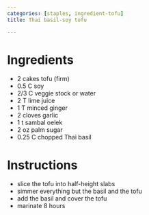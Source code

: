 ```yaml
---
categories: [staples, ingredient-tofu]
title: Thai basil-soy tofu

---
```

# Ingredients

* 2 cakes tofu (firm)
* 0.5 C soy
* 2/3 C veggie stock or water
* 2 T lime juice
* 1 T minced ginger
* 2 cloves garlic
* 1 t sambal oelek
* 2 oz palm sugar
* 0.25 C chopped Thai basil
# Instructions

* slice the tofu into half-height slabs
* simmer everything but the basil and the tofu
* add the basil and cover the tofu
* marinate 8 hours
